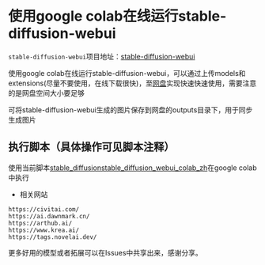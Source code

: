 # 使用google colab在线运行stable-diffusion-webui

`stable-diffusion-webui`项目地址：[stable-diffusion-webui](https://github.com/AUTOMATIC1111/stable-diffusion-webui)

使用google colab在线运行stable-diffusion-webui，可以通过上传models和extensions(尽量不要使用，在线下载很快)，至[网盘]( https://drive.google.com/drive/my-drive)实现快速快速使用，需要注意的是网盘空间大小要足够

可将stable-diffusion-webui生成的图片保存到网盘的outputs目录下，用于同步生成图片


## 执行脚本（具体操作可见脚本注释）

使用当前脚本[stable_diffusionstable_diffusion_webui_colab_zh](https://github.com/ronghuaxueleng/colab-stable-diffusion-webui/blob/main/stable_diffusion_webui_colab_zh.ipynb)在google colab中执行

- 相关网站
```
https://civitai.com/
https://ai.dawnmark.cn/
https://arthub.ai/
https://www.krea.ai/
https://tags.novelai.dev/
```

更多好用的模型或者拓展可以在Issues中共享出来，感谢分享。

